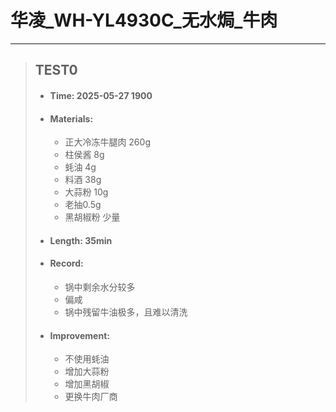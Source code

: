 # 华凌_WH-YL4930C_无水焗_牛肉
---
> ## TEST0
> - #### Time: 2025-05-27 1900
> - #### Materials:
>   - 正大冷冻牛腿肉 260g
>   - 柱侯酱 8g
>   - 蚝油 4g
>   - 料酒 38g
>   - 大蒜粉 10g
>   - 老抽0.5g
>   - 黑胡椒粉 少量
> - #### Length: 35min
> - #### Record:
>   - 锅中剩余水分较多
>   - 偏咸
>   - 锅中残留牛油极多，且难以清洗
> - #### Improvement:
>   - 不使用蚝油
>   - 增加大蒜粉
>   - 增加黑胡椒
>   - 更换牛肉厂商
